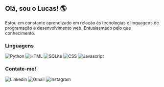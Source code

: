 <h2>Olá, sou o Lucas! 🌎</h2> 
Estou em constante aprendizado em relação às tecnologias e linguagens de programação e desenvolvimento web. Entusiasmado pelo que conhecimento. 

<h3>Linguagens</h3>

![Python](https://img.shields.io/badge/Python-14354C?style=for-the-badge&logo=python&logoColor=white)
![HTML](	https://img.shields.io/badge/HTML5-E34F26?style=for-the-badge&logo=html5&logoColor=white)
![SQLite](https://img.shields.io/badge/SQLite-07405E?style=for-the-badge&logo=sqlite&logoColor=white)
![CSS](https://img.shields.io/badge/CSS3-1572B6?style=for-the-badge&logo=css3&logoColor=white)
![Javascript](https://img.shields.io/badge/JavaScript-F7DF1E?style=for-the-badge&logo=javascript&logoColor=black)

<h3>Contate-me!</h3>

![Linkedin](https://img.shields.io/badge/LinkedIn-0077B5?style=for-the-badge&logo=linkedin&logoColor=white)
![Gmail](https://img.shields.io/badge/Gmail-D14836?style=for-the-badge&logo=gmail&logoColor=white)
![Instagram](https://img.shields.io/badge/Instagram-E4405F?style=for-the-badge&logo=instagram&logoColor=white)
